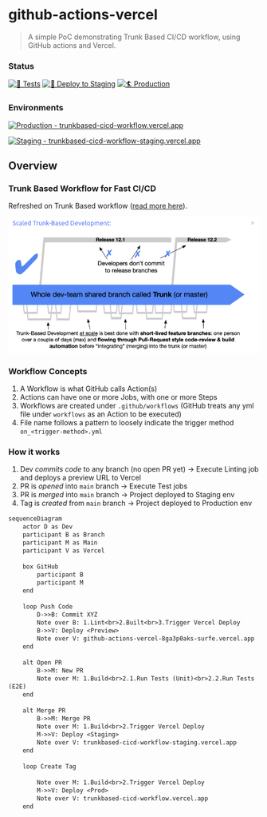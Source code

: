 # github-actions-vercel
> A simple PoC demonstrating Trunk Based CI/CD workflow, using GitHub actions and Vercel.

### Status

[![🧪 Tests](https://github.com/surfe/github-actions-vercel/actions/workflows/open_pr.yml/badge.svg)](https://github.com/surfe/github-actions-vercel/actions/workflows/open_pr.yml)
[![🔵 Deploy to Staging](https://github.com/surfe/github-actions-vercel/actions/workflows/merge_pr.yml/badge.svg)](https://github.com/surfe/github-actions-vercel/actions/workflows/merge_pr.yml)
[![🏄 Production](https://github.com/surfe/github-actions-vercel/actions/workflows/create_tag.yml/badge.svg?branch=main)](https://github.com/surfe/github-actions-vercel/actions/workflows/create_tag.yml)

### Environments

[![Production - trunkbased-cicd-workflow.vercel.app](https://img.shields.io/badge/Production-trunkbased--cicd--workflow.vercel.app-2ea44f)](https://trunkbased-cicd-workflow.vercel.app/)

[![Staging - trunkbased-cicd-workflow-staging.vercel.app](https://img.shields.io/static/v1?label=Staging&message=trunkbased-cicd-workflow-staging.vercel.app&color=orange)](https://trunkbased-cicd-workflow-staging.vercel.app/)

## Overview

### Trunk Based Workflow for Fast CI/CD

Refreshed on Trunk Based workflow ([read more here](https://trunkbaseddevelopment.com/)).

![Trunk based workflow](static/trunk.png)


### Workflow Concepts

1. A Workflow is what GitHub calls Action(s)
2. Actions can have one or more Jobs, with one or more Steps
3. Workflows are created under `.github/workflows` (GitHub treats any yml file under `workflows` as an Action to be executed)
4. File name follows a pattern to loosely indicate the trigger method `on_<trigger-method>.yml`

### How it works

1. Dev _commits code_ to any branch (no open PR yet) -> Execute Linting job and deploys a preview URL to Vercel
2. PR is _opened_ into `main` branch -> Execute Test jobs
3. PR is _merged_ into `main` branch -> Project deployed to Staging env
4. Tag is _created_ from `main` branch -> Project deployed to Production env

```mermaid
sequenceDiagram
    actor D as Dev
    participant B as Branch
    participant M as Main
    participant V as Vercel

    box GitHub
        participant B
        participant M
    end

    loop Push Code
        D->>B: Commit XYZ
        Note over B: 1.Lint<br>2.Built<br>3.Trigger Vercel Deploy
        B->>V: Deploy <Preview>
        Note over V: github-actions-vercel-8ga3p0aks-surfe.vercel.app
    end

    alt Open PR
        B->>M: New PR
        Note over M: 1.Build<br>2.1.Run Tests (Unit)<br>2.2.Run Tests (E2E)
    end
    
    alt Merge PR
        B->>M: Merge PR
        Note over M: 1.Build<br>2.Trigger Vercel Deploy
        M->>V: Deploy <Staging>
        Note over V: trunkbased-cicd-workflow-staging.vercel.app
    end

    loop Create Tag

        Note over M: 1.Build<br>2.Trigger Vercel Deploy
        M->>V: Deploy <Prod>
        Note over V: trunkbased-cicd-workflow.vercel.app
    end
```